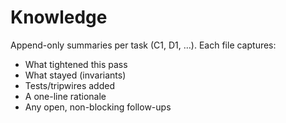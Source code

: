 # Knowledge

Append-only summaries per task (C1, D1, …). Each file captures:
- What tightened this pass
- What stayed (invariants)
- Tests/tripwires added
- A one-line rationale
- Any open, non-blocking follow-ups
